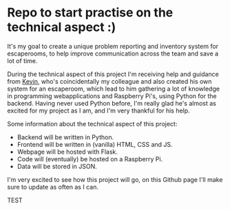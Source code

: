 # Repo to start practise on the technical aspect :)

It's my goal to create a unique problem reporting and inventory system for escaperooms, to help improve communication across the team and save a lot of time.

During the technical aspect of this project I'm receiving help and guidance from [Kevin](https://github.com/kevvie303), who's coincidentally my colleague and also created his own system for an escaperoom, which lead to him gathering a lot of knowledge in programming webapplications and Raspberry Pi's, using Python for the backend. Having never used Python before, I'm really glad he's almost as excited for my project as I am, and I'm very thankful for his help.

Some information about the technical aspect of this project:
* Backend will be written in Python.
* Frontend will be written in (vanilla) HTML, CSS and JS.
* Webpage will be hosted with Flask.
* Code will (eventually) be hosted on a Raspberry Pi.
* Data will be stored in JSON.

I'm very excited to see how this project will go, on this Github page I'll make sure to update as often as I can.

TEST